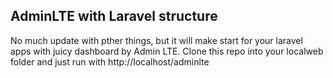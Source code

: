 ## AdminLTE with Laravel structure

No much update with pther things, but it will make start for your laravel apps with juicy dashboard by Admin LTE.
Clone this repo into your localweb folder and just run with http://localhost/adminlte
